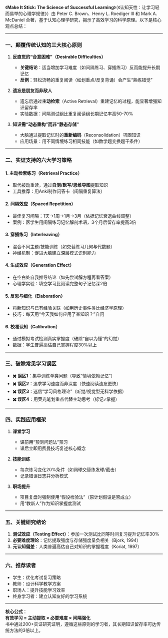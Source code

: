 《**Make It Stick: The Science of Successful Learning**》（《认知天性：让学习轻而易举的心理学规律》）由 Peter C. Brown、Henry L. Roediger III 和 Mark A. McDaniel 合著，基于认知心理学研究，揭示了高效学习的科学原理。以下是核心观点总结：

---

### **一、颠覆传统认知的三大核心原则**
1. **反直觉的“合意困难”（Desirable Difficulties）**  
   - **关键结论**：适当增加学习难度（如间隔练习、穿插练习）反而能提升长期记忆  
   - **反例**：轻松流畅的重复阅读（如划重点/反复背诵）会产生“熟练错觉”

2. **遗忘是朋友而非敌人**  
   - 遗忘后通过**主动检索**（Active Retrieval）重建记忆的过程，能显著增强知识留存率  
   - 实验数据：间隔测试组比重复阅读组长期记忆率高50-70%

3. **知识需“动态重构”而非“静态存储”**  
   - 大脑通过提取记忆时的**重新编码**（Reconsolidation）巩固知识  
   - 应用场景：用不同情境练习相同技能（如数学题变换题干条件）

---

### **二、实证支持的六大学习策略**
#### 1. **主动检索练习（Retrieval Practice）**  
   - 取代被动重读，通过**自测/默写/思维导图**提取知识  
   - 工具推荐：用Anki制作问答卡（间隔重复算法）

#### 2. **间隔效应（Spaced Repetition）**  
   - 最佳复习间隔：1天→1周→1月→3月（依据记忆衰退曲线调整）  
   - 案例：医学生用间隔练习记忆解剖术语，3个月后留存率提高3倍

#### 3. **穿插练习（Interleaving）**  
   - 混合不同主题/技能训练（如交替练习几何与代数题）  
   - 神经机制：促进大脑建立深层模式识别能力

#### 4. **生成效应（Generation Effect）**  
   - 在空白处自我推导结论（如先尝试解方程再看答案）  
   - 心理学实验：填空学习比阅读完整句子记忆深2倍

#### 5. **反思与细化（Elaboration）**  
   - 将新知识与已有经验关联（如用历史事件类比经济学原理）  
   - 技巧：每天用“今天我如何应用了某知识？”自问

#### 6. **校准认知（Calibration）**  
   - 通过模拟考试检测真实掌握度（破除“自以为懂”的幻觉）  
   - 数据：学生普遍高估自己掌握程度30%以上

---

### **三、破除常见学习误区**
- **✖️ 误区1**：集中训练单类问题（导致“情境依赖记忆”）  
- **✖️ 误区2**：追求学习速度而非深度（快速阅读遗忘更快）  
- **✖️ 误区3**：迷信“学习风格理论”（听觉/视觉型无科学依据）  
- **✖️ 误区4**：用荧光笔划重点代替主动思考（标记≠掌握）

---

### **四、实践应用框架**
1. **课堂学习**  
   - 课前用“预测问题法”预习  
   - 课后立即用费曼技巧复述核心概念

2. **技能训练**  
   - 每次练习变化20%条件（如网球交替练发球/截击）  
   - 记录错误日志并分析模式

3. **职场提升**  
   - 项目复盘时强制使用“假设检验法”（原计划假设是否成立）  
   - 用“教新人”作为知识掌握度测试

---

### **五、关键研究结论**
1. **测试效应（Testing Effect）**：参加一次测试比同等时间复习提升记忆率30%  
2. **必要难度理论**：记忆提取强度与存储强度呈负相关（Bjork, 1994）  
3. **元认知偏差**：人类普遍高估自己对知识的掌握程度（Koriat, 1997）

---

### **六、推荐读者**
- 学生：优化考试复习策略  
- 教师：设计科学教学方案  
- 职场人：提升技能学习效率  
- 终身学习者：建立认知友好的学习系统

---

**核心公式**：  
**有效学习 = 主动提取 × 必要难度 × 间隔强化**  
书中通过200+实证研究证明，遵循这些原则的学习者，其长期知识留存率可达传统方法的3倍以上。
